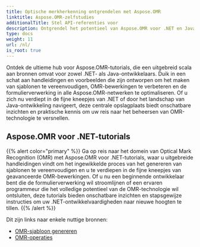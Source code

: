 ```yaml
---
title: Optische merkherkenning ontgrendelen met Aspose.OMR
linktitle: Aspose.OMR-zelfstudies
additionalTitle: Stel API-referenties voor
description: Ontgrendel het potentieel van Aspose.OMR voor .NET en Java met uitgebreide tutorials. Vereenvoudig het maken van sjablonen en verbeter moeiteloos OMR-bewerkingen.
type: docs
weight: 11
url: /nl/
is_root: true
---
```


Ontdek de ultieme hub voor Aspose.OMR-tutorials, die een uitgebreid scala aan bronnen omvat voor zowel .NET- als Java-ontwikkelaars. Duik in een schat aan handleidingen en voorbeelden die zijn ontworpen om het maken van sjablonen te vereenvoudigen, OMR-bewerkingen te verbeteren en de formulierverwerking in alle Aspose.OMR-netwerken te optimaliseren. Of u zich nu verdiept in de fijne kneepjes van .NET of door het landschap van Java-ontwikkeling navigeert, deze centrale opslagplaats biedt onschatbare inzichten en praktische kennis om uw reis naar het beheersen van OMR-technologie te versnellen.

## Aspose.OMR voor .NET-tutorials
{{% alert color="primary" %}}
Ga op reis naar het domein van Optical Mark Recognition (OMR) met Aspose.OMR voor .NET-tutorials, waar u uitgebreide handleidingen vindt om het ingewikkelde proces van het genereren van sjablonen te vereenvoudigen en u te verdiepen in de fijne kneepjes van geavanceerde OMR-bewerkingen. Of u nu een beginnende ontwikkelaar bent die de formulierverwerking wil stroomlijnen of een ervaren programmeur die het volledige potentieel van de OMR-technologie wil ontsluiten, deze tutorials bieden onschatbare inzichten en stapsgewijze instructies om uw .NET-ontwikkelvaardigheden naar nieuwe hoogten te tillen.
{{% /alert %}}

Dit zijn links naar enkele nuttige bronnen:
 
- [OMR-sjabloon genereren](./net/omr-template-generation/)
- [OMR-operaties](./net/omr-operations/)